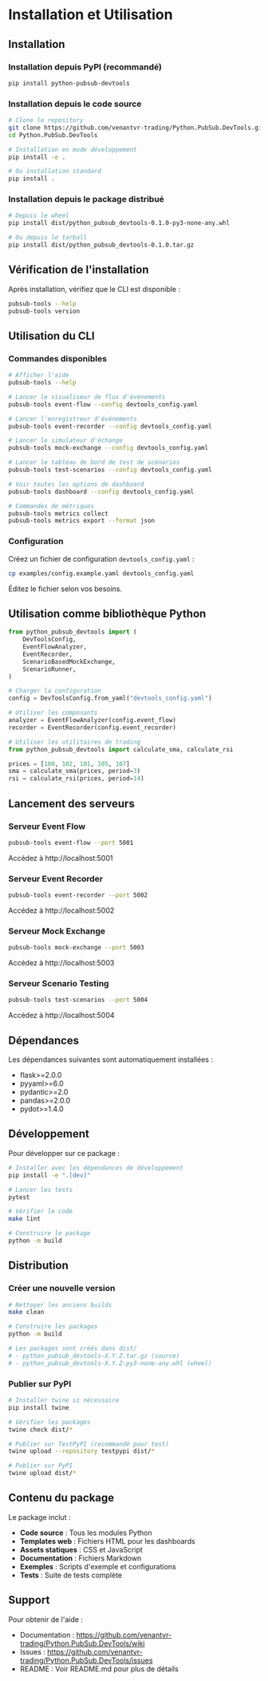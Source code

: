 # Installation et Utilisation

## Installation

### Installation depuis PyPI (recommandé)

```bash
pip install python-pubsub-devtools
```

### Installation depuis le code source

```bash
# Clone le repository
git clone https://github.com/venantvr-trading/Python.PubSub.DevTools.git
cd Python.PubSub.DevTools

# Installation en mode développement
pip install -e .

# Ou installation standard
pip install .
```

### Installation depuis le package distribué

```bash
# Depuis le wheel
pip install dist/python_pubsub_devtools-0.1.0-py3-none-any.whl

# Ou depuis le tarball
pip install dist/python_pubsub_devtools-0.1.0.tar.gz
```

## Vérification de l'installation

Après installation, vérifiez que le CLI est disponible :

```bash
pubsub-tools --help
pubsub-tools version
```

## Utilisation du CLI

### Commandes disponibles

```bash
# Afficher l'aide
pubsub-tools --help

# Lancer le visualiseur de flux d'événements
pubsub-tools event-flow --config devtools_config.yaml

# Lancer l'enregistreur d'événements
pubsub-tools event-recorder --config devtools_config.yaml

# Lancer le simulateur d'échange
pubsub-tools mock-exchange --config devtools_config.yaml

# Lancer le tableau de bord de test de scénarios
pubsub-tools test-scenarios --config devtools_config.yaml

# Voir toutes les options de dashboard
pubsub-tools dashboard --config devtools_config.yaml

# Commandes de métriques
pubsub-tools metrics collect
pubsub-tools metrics export --format json
```

### Configuration

Créez un fichier de configuration `devtools_config.yaml` :

```bash
cp examples/config.example.yaml devtools_config.yaml
```

Éditez le fichier selon vos besoins.

## Utilisation comme bibliothèque Python

```python
from python_pubsub_devtools import (
    DevToolsConfig,
    EventFlowAnalyzer,
    EventRecorder,
    ScenarioBasedMockExchange,
    ScenarioRunner,
)

# Charger la configuration
config = DevToolsConfig.from_yaml("devtools_config.yaml")

# Utiliser les composants
analyzer = EventFlowAnalyzer(config.event_flow)
recorder = EventRecorder(config.event_recorder)

# Utiliser les utilitaires de trading
from python_pubsub_devtools import calculate_sma, calculate_rsi

prices = [100, 102, 101, 105, 107]
sma = calculate_sma(prices, period=3)
rsi = calculate_rsi(prices, period=14)
```

## Lancement des serveurs

### Serveur Event Flow

```bash
pubsub-tools event-flow --port 5001
```

Accédez à http://localhost:5001

### Serveur Event Recorder

```bash
pubsub-tools event-recorder --port 5002
```

Accédez à http://localhost:5002

### Serveur Mock Exchange

```bash
pubsub-tools mock-exchange --port 5003
```

Accédez à http://localhost:5003

### Serveur Scenario Testing

```bash
pubsub-tools test-scenarios --port 5004
```

Accédez à http://localhost:5004

## Dépendances

Les dépendances suivantes sont automatiquement installées :

- flask>=2.0.0
- pyyaml>=6.0
- pydantic>=2.0
- pandas>=2.0.0
- pydot>=1.4.0

## Développement

Pour développer sur ce package :

```bash
# Installer avec les dépendances de développement
pip install -e ".[dev]"

# Lancer les tests
pytest

# Vérifier le code
make lint

# Construire le package
python -m build
```

## Distribution

### Créer une nouvelle version

```bash
# Nettoyer les anciens builds
make clean

# Construire les packages
python -m build

# Les packages sont créés dans dist/
# - python_pubsub_devtools-X.Y.Z.tar.gz (source)
# - python_pubsub_devtools-X.Y.Z-py3-none-any.whl (wheel)
```

### Publier sur PyPI

```bash
# Installer twine si nécessaire
pip install twine

# Vérifier les packages
twine check dist/*

# Publier sur TestPyPI (recommandé pour test)
twine upload --repository testpypi dist/*

# Publier sur PyPI
twine upload dist/*
```

## Contenu du package

Le package inclut :

- **Code source** : Tous les modules Python
- **Templates web** : Fichiers HTML pour les dashboards
- **Assets statiques** : CSS et JavaScript
- **Documentation** : Fichiers Markdown
- **Exemples** : Scripts d'exemple et configurations
- **Tests** : Suite de tests complète

## Support

Pour obtenir de l'aide :

- Documentation : https://github.com/venantvr-trading/Python.PubSub.DevTools/wiki
- Issues : https://github.com/venantvr-trading/Python.PubSub.DevTools/issues
- README : Voir README.md pour plus de détails
